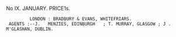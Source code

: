 No IX.                             JANUARY.                                        PRICE1s.




             LONDON : BRADBURY & EVANS, WHITEFRIARS.
     AGENTS :--J.   MENZIES, EDINBURGH   ; T. MURRAY, GLASGOW ; J .   M'GLASHAN, DUBLIN.
